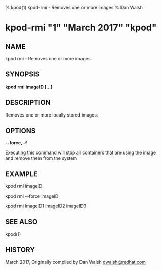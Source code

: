 % kpod(1) kpod-rmi - Removes one or more images
% Dan Walsh
# kpod-rmi "1" "March 2017" "kpod"

## NAME
kpod rmi - Removes one or more images

## SYNOPSIS
**kpod** **rmi** **imageID [...]**

## DESCRIPTION
Removes one or more locally stored images.

## OPTIONS

**--force, -f**

Executing this command will stop all containers that are using the image and remove them from the system

## EXAMPLE

kpod rmi imageID

kpod rmi --force imageID

kpod rmi imageID1 imageID2 imageID3

## SEE ALSO
kpod(1)

## HISTORY
March 2017, Originally compiled by Dan Walsh <dwalsh@redhat.com>
